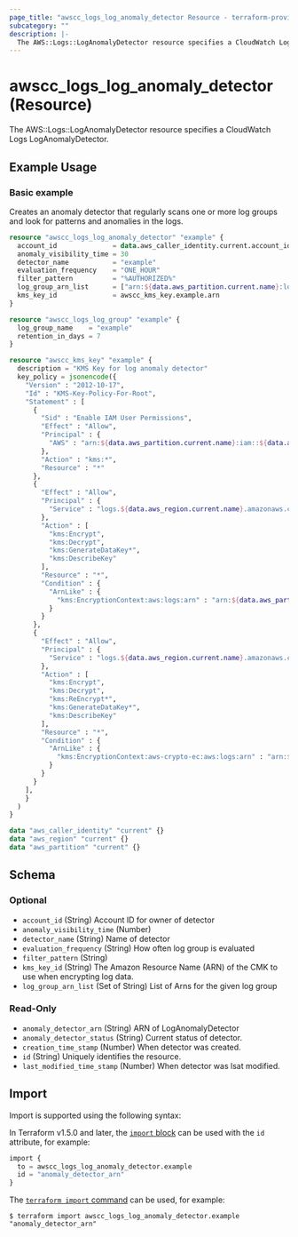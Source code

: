 ```yaml
---
page_title: "awscc_logs_log_anomaly_detector Resource - terraform-provider-awscc"
subcategory: ""
description: |-
  The AWS::Logs::LogAnomalyDetector resource specifies a CloudWatch Logs LogAnomalyDetector.
---
```


# awscc_logs_log_anomaly_detector (Resource)

The AWS::Logs::LogAnomalyDetector resource specifies a CloudWatch Logs LogAnomalyDetector.

## Example Usage

### Basic example

Creates  an anomaly detector that regularly scans one or more log groups and look for patterns and anomalies in the logs.

```terraform
resource "awscc_logs_log_anomaly_detector" "example" {
  account_id              = data.aws_caller_identity.current.account_id
  anomaly_visibility_time = 30
  detector_name           = "example"
  evaluation_frequency    = "ONE_HOUR"
  filter_pattern          = "%AUTHORIZED%"
  log_group_arn_list      = ["arn:${data.aws_partition.current.name}:logs:${data.aws_region.current.name}:${data.aws_caller_identity.current.account_id}:log-group:${awscc_logs_log_group.example.id}"]
  kms_key_id              = awscc_kms_key.example.arn
}

resource "awscc_logs_log_group" "example" {
  log_group_name    = "example"
  retention_in_days = 7
}

resource "awscc_kms_key" "example" {
  description = "KMS Key for log anomaly detector"
  key_policy = jsonencode({
    "Version" : "2012-10-17",
    "Id" : "KMS-Key-Policy-For-Root",
    "Statement" : [
      {
        "Sid" : "Enable IAM User Permissions",
        "Effect" : "Allow",
        "Principal" : {
          "AWS" : "arn:${data.aws_partition.current.name}:iam::${data.aws_caller_identity.current.account_id}:root"
        },
        "Action" : "kms:*",
        "Resource" : "*"
      },
      {
        "Effect" : "Allow",
        "Principal" : {
          "Service" : "logs.${data.aws_region.current.name}.amazonaws.com"
        },
        "Action" : [
          "kms:Encrypt",
          "kms:Decrypt",
          "kms:GenerateDataKey*",
          "kms:DescribeKey"
        ],
        "Resource" : "*",
        "Condition" : {
          "ArnLike" : {
            "kms:EncryptionContext:aws:logs:arn" : "arn:${data.aws_partition.current.name}:logs:${data.aws_region.current.name}:${data.aws_caller_identity.current.account_id}:anomaly-detector:*"
          }
        }
      },
      {
        "Effect" : "Allow",
        "Principal" : {
          "Service" : "logs.${data.aws_region.current.name}.amazonaws.com"
        },
        "Action" : [
          "kms:Encrypt",
          "kms:Decrypt",
          "kms:ReEncrypt*",
          "kms:GenerateDataKey*",
          "kms:DescribeKey"
        ],
        "Resource" : "*",
        "Condition" : {
          "ArnLike" : {
            "kms:EncryptionContext:aws-crypto-ec:aws:logs:arn" : "arn:${data.aws_partition.current.name}:logs:${data.aws_region.current.name}:${data.aws_caller_identity.current.account_id}:anomaly-detector:*"
          }
        }
      }
    ],
    }
  )
}

data "aws_caller_identity" "current" {}
data "aws_region" "current" {}
data "aws_partition" "current" {}
```

<!-- schema generated by tfplugindocs -->
## Schema

### Optional

- `account_id` (String) Account ID for owner of detector
- `anomaly_visibility_time` (Number)
- `detector_name` (String) Name of detector
- `evaluation_frequency` (String) How often log group is evaluated
- `filter_pattern` (String)
- `kms_key_id` (String) The Amazon Resource Name (ARN) of the CMK to use when encrypting log data.
- `log_group_arn_list` (Set of String) List of Arns for the given log group

### Read-Only

- `anomaly_detector_arn` (String) ARN of LogAnomalyDetector
- `anomaly_detector_status` (String) Current status of detector.
- `creation_time_stamp` (Number) When detector was created.
- `id` (String) Uniquely identifies the resource.
- `last_modified_time_stamp` (Number) When detector was lsat modified.

## Import

Import is supported using the following syntax:

In Terraform v1.5.0 and later, the [`import` block](https://developer.hashicorp.com/terraform/language/import) can be used with the `id` attribute, for example:

```terraform
import {
  to = awscc_logs_log_anomaly_detector.example
  id = "anomaly_detector_arn"
}
```

The [`terraform import` command](https://developer.hashicorp.com/terraform/cli/commands/import) can be used, for example:

```shell
$ terraform import awscc_logs_log_anomaly_detector.example "anomaly_detector_arn"
```